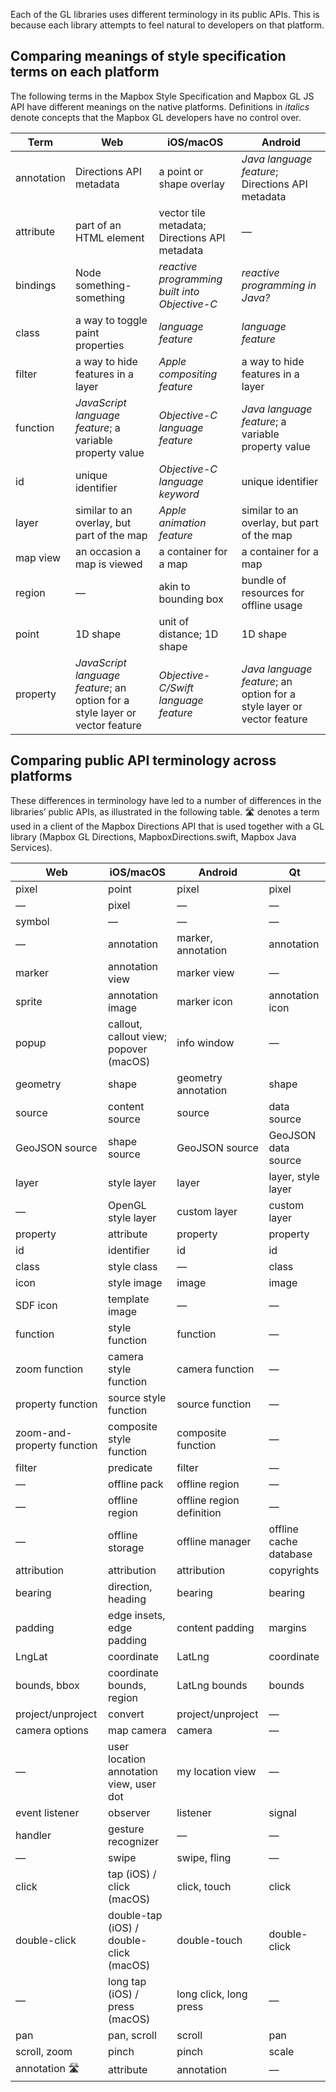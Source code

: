 Each of the GL libraries uses different terminology in its public APIs. This is because each library attempts to feel natural to developers on that platform.

## Comparing meanings of style specification terms on each platform

The following terms in the Mapbox Style Specification and Mapbox GL JS API have different meanings on the native platforms. Definitions in _italics_ denote concepts that the Mapbox GL developers have no control over.

| Term | Web | iOS/macOS | Android |
| --- | --- | --- | --- |
| annotation | Directions API metadata | a point or shape overlay | _Java language feature_; Directions API metadata |
| attribute | part of an HTML element | vector tile metadata; Directions API metadata | — |
| bindings | Node something-something | _reactive programming built into Objective-C_ | _reactive programming in Java?_ |
| class | a way to toggle paint properties | _language feature_ | _language feature_ |
| filter | a way to hide features in a layer | _Apple compositing feature_ | a way to hide features in a layer |
| function | _JavaScript language feature_; a variable property value | _Objective-C language feature_ | _Java language feature_; a variable property value
| id | unique identifier | _Objective-C language keyword_ | unique identifier |
| layer | similar to an overlay, but part of the map | _Apple animation feature_ | similar to an overlay, but part of the map |
| map view | an occasion a map is viewed | a container for a map | a container for a map |
| region | — | akin to bounding box | bundle of resources for offline usage |
| point | 1D shape | unit of distance; 1D shape | 1D shape |
| property | _JavaScript language feature_; an option for a style layer or vector feature | _Objective-C/Swift language feature_ | _Java language feature_; an option for a style layer or vector feature |

## Comparing public API terminology across platforms

These differences in terminology have led to a number of differences in the libraries’ public APIs, as illustrated in the following table. 🛣 denotes a term used in a client of the Mapbox Directions API that is used together with a GL library (Mapbox GL Directions, MapboxDirections.swift, Mapbox Java Services).

| Web | iOS/macOS | Android | Qt |
| --- | --- | --- | --- |
| pixel | point | pixel | pixel |
| — | pixel | — | — |
| symbol | — | — | — |
| — | annotation | marker, annotation | annotation |
| marker | annotation view | marker view | — |
| sprite | annotation image | marker icon | annotation icon |
| popup | callout, callout view; popover (macOS) | info window | — |
| geometry | shape | geometry annotation | shape |
| source | content source | source | data source |
| GeoJSON source | shape source | GeoJSON source | GeoJSON data source |
| layer | style layer | layer | layer, style layer |
| — | OpenGL style layer | custom layer | custom layer |
| property | attribute | property | property |
| id | identifier | id | id |
| class | style class | — | class |
| icon | style image | image | image |
| SDF icon | template image | — | — |
| function | style function | function | — |
| zoom function | camera style function | camera function | — |
| property function | source style function | source function | — |
| zoom-and-property function | composite style function | composite function | — |
| filter | predicate | filter | — |
| — | offline pack | offline region | — |
| — | offline region | offline region definition | — |
| — | offline storage | offline manager | offline cache database |
| attribution | attribution | attribution | copyrights |
| bearing | direction, heading | bearing | bearing |
| padding | edge insets, edge padding | content padding | margins |
| LngLat | coordinate | LatLng | coordinate |
| bounds, bbox | coordinate bounds, region | LatLng bounds | bounds |
| project/unproject | convert | project/unproject | — |
| camera options | map camera | camera | — |
| — | user location annotation view, user dot | my location view | — |
| event listener | observer | listener | signal |
| handler | gesture recognizer | — | — |
| — | swipe | swipe, fling | — |
| click | tap (iOS) / click (macOS) | click, touch | click |
| double-click | double-tap (iOS) / double-click (macOS) | double-touch | double-click |
| — | long tap (iOS) / press (macOS) | long click, long press | — |
| pan | pan, scroll | scroll | pan |
| scroll, zoom | pinch | pinch | scale |
| annotation 🛣 | attribute | annotation | — |